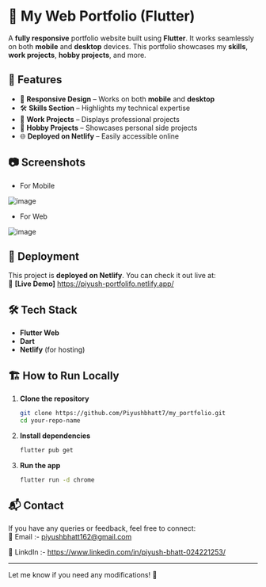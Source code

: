 
# 🚀 My Web Portfolio (Flutter)  

A **fully responsive** portfolio website built using **Flutter**. It works seamlessly on both **mobile** and **desktop** devices. This portfolio showcases my **skills**, **work projects**, **hobby projects**, and more.  

## 🌟 Features  

- 📱 **Responsive Design** – Works on both **mobile** and **desktop**  
- 🛠 **Skills Section** – Highlights my technical expertise  
- 💼 **Work Projects** – Displays professional projects  
- 🎨 **Hobby Projects** – Showcases personal side projects  
- 🌐 **Deployed on Netlify** – Easily accessible online  

## 📷 Screenshots  
- For Mobile

![image](https://github.com/user-attachments/assets/b73242a2-6e4a-4494-8fac-6412faa4dc12)

- For Web
 
![image](https://github.com/user-attachments/assets/b75e367c-5412-4db3-bbd2-0dc1c6324c36)

 

## 🚀 Deployment  
This project is **deployed on Netlify**. You can check it out live at:  
🔗 **[Live Demo]** https://piyush-portfolifo.netlify.app/

## 🛠 Tech Stack  

- **Flutter Web**  
- **Dart**  
- **Netlify** (for hosting)  

## 🏗 How to Run Locally  

1. **Clone the repository**  
   ```bash
   git clone https://github.com/Piyushbhatt7/my_portfolio.git
   cd your-repo-name
   ```
2. **Install dependencies**  
   ```bash
   flutter pub get
   ```
3. **Run the app**  
   ```bash
   flutter run -d chrome
   ```

## 📬 Contact  
If you have any queries or feedback, feel free to connect:  
📧 Email :- piyushbhatt162@gmail.com 

🔗 LinkdIn :- https://www.linkedin.com/in/piyush-bhatt-024221253/

---

Let me know if you need any modifications! 🚀
